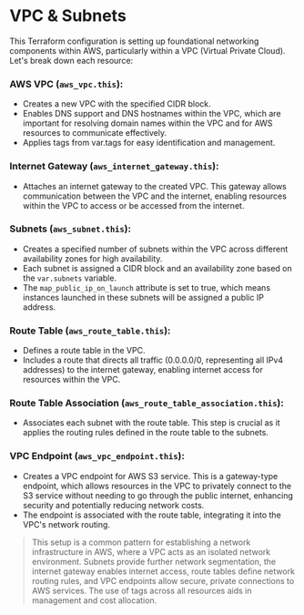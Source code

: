 # VPC & Subnets

This Terraform configuration is setting up foundational networking components within AWS, particularly within a VPC (Virtual Private Cloud). Let's break down each resource:

### AWS VPC (`aws_vpc.this`):
- Creates a new VPC with the specified CIDR block.
- Enables DNS support and DNS hostnames within the VPC, which are important for resolving domain names within the VPC and for AWS resources to communicate effectively.
- Applies tags from var.tags for easy identification and management.


### Internet Gateway (`aws_internet_gateway.this`):
- Attaches an internet gateway to the created VPC. This gateway allows communication between the VPC and the internet, enabling resources within the VPC to access or be accessed from the internet.


### Subnets (`aws_subnet.this`):
- Creates a specified number of subnets within the VPC across different availability zones for high availability.
- Each subnet is assigned a CIDR block and an availability zone based on the `var.subnets` variable.
- The `map_public_ip_on_launch` attribute is set to true, which means instances launched in these subnets will be assigned a public IP address.

### Route Table (`aws_route_table.this`):
- Defines a route table in the VPC.
- Includes a route that directs all traffic (0.0.0.0/0, representing all IPv4 addresses) to the internet gateway, enabling internet access for resources within the VPC.

### Route Table Association (`aws_route_table_association.this`):
- Associates each subnet with the route table. This step is crucial as it applies the routing rules defined in the route table to the subnets.


### VPC Endpoint (`aws_vpc_endpoint.this`):
- Creates a VPC endpoint for AWS S3 service. This is a gateway-type endpoint, which allows resources in the VPC to privately connect to the S3 service without needing to go through the public internet, enhancing security and potentially reducing network costs.
- The endpoint is associated with the route table, integrating it into the VPC's network routing.

> This setup is a common pattern for establishing a network infrastructure in AWS, where a VPC acts as an isolated network environment. Subnets provide further network segmentation, the internet gateway enables internet access, route tables define network routing rules, and VPC endpoints allow secure, private connections to AWS services. The use of tags across all resources aids in management and cost allocation.